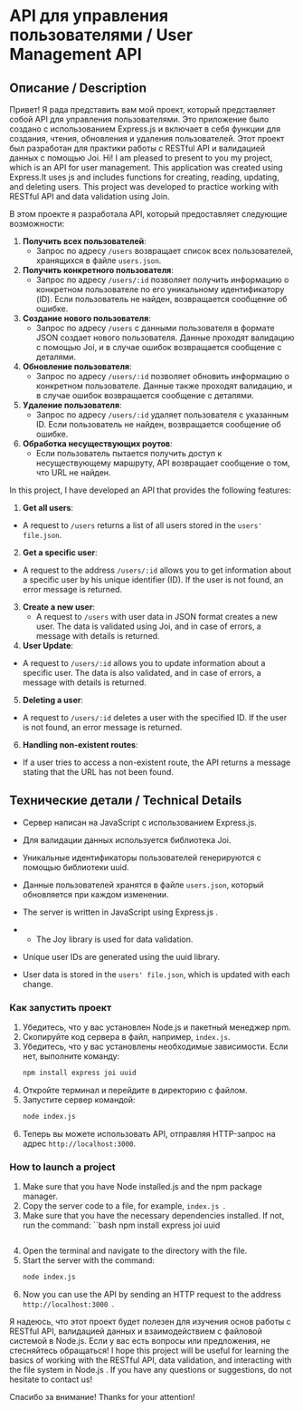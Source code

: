 # API для управления пользователями / User Management API

## Описание / Description 

Привет! Я рада представить вам мой проект, который представляет собой API для управления пользователями. Это приложение было создано с использованием Express.js и включает в себя функции для создания, чтения, обновления и удаления пользователей. Этот проект был разработан для практики работы с RESTful API и валидацией данных с помощью Joi.
Hi! I am pleased to present to you my project, which is an API for user management. This application was created using Express.It uses js and includes functions for creating, reading, updating, and deleting users. This project was developed to practice working with RESTful API and data validation using Join.


В этом проекте я разработала API, который предоставляет следующие возможности:
1. **Получить всех пользователей**:
   - Запрос по адресу `/users` возвращает список всех пользователей, хранящихся в файле `users.json`.
2. **Получить конкретного пользователя**:
   - Запрос по адресу `/users/:id` позволяет получить информацию о конкретном пользователе по его уникальному идентификатору (ID). Если пользователь не найден, возвращается сообщение об ошибке.
3. **Создание нового пользователя**:
   - Запрос по адресу `/users` с данными пользователя в формате JSON создает нового пользователя. Данные проходят валидацию с помощью Joi, и в случае ошибок возвращается сообщение с деталями.
4. **Обновление пользователя**:
   - Запрос по адресу `/users/:id` позволяет обновить информацию о конкретном пользователе. Данные также проходят валидацию, и в случае ошибок возвращается сообщение с деталями.
5. **Удаление пользователя**:
   - Запрос по адресу `/users/:id` удаляет пользователя с указанным ID. Если пользователь не найден, возвращается сообщение об ошибке.
6. **Обработка несуществующих роутов**:
   - Если пользователь пытается получить доступ к несуществующему маршруту, API возвращает сообщение о том, что URL не найден.

In this project, I have developed an API that provides the following features:
1. **Get all users**:
- A request to `/users` returns a list of all users stored in the `users' file.json`.
2. **Get a specific user**:
- A request to the address `/users/:id` allows you to get information about a specific user by his unique identifier (ID). If the user is not found, an error message is returned.
3. **Create a new user**:
   - A request to `/users` with user data in JSON format creates a new user. The data is validated using Joi, and in case of errors, a message with details is returned.
4. **User Update**:
- A request to `/users/:id` allows you to update information about a specific user. The data is also validated, and in case of errors, a message with details is returned.
5. **Deleting a user**:
- A request to `/users/:id` deletes a user with the specified ID. If the user is not found, an error message is returned.
6. **Handling non-existent routes**:
- If a user tries to access a non-existent route, the API returns a message stating that the URL has not been found.


## Технические детали / Technical Details 

- Сервер написан на JavaScript с использованием Express.js.
- Для валидации данных используется библиотека Joi.
- Уникальные идентификаторы пользователей генерируются с помощью библиотеки uuid.
- Данные пользователей хранятся в файле `users.json`, который обновляется при каждом изменении.

- The server is written in JavaScript using Express.js .
- - The Joy library is used for data validation.
- Unique user IDs are generated using the uuid library.
- User data is stored in the `users' file.json`, which is updated with each change.


### Как запустить проект
1. Убедитесь, что у вас установлен Node.js и пакетный менеджер npm.
2. Скопируйте код сервера в файл, например, `index.js`.
3. Убедитесь, что у вас установлены необходимые зависимости. Если нет, выполните команду:
   ```bash
   npm install express joi uuid
   ```
4. Откройте терминал и перейдите в директорию с файлом.
5. Запустите сервер командой:
   ```bash
   node index.js
   ```
6. Теперь вы можете использовать API, отправляя HTTP-запрос на адрес `http://localhost:3000`.

### How to launch a project
1. Make sure that you have Node installed.js and the npm package manager.
2. Copy the server code to a file, for example, `index.js `.
3. Make sure that you have the necessary dependencies installed. If not, run the command:
``bash
   npm install express joi uuid
   ```
4. Open the terminal and navigate to the directory with the file.
5. Start the server with the command:
   ```bash
   node index.js
   ```
6. Now you can use the API by sending an HTTP request to the address `http://localhost:3000 `.

Я надеюсь, что этот проект будет полезен для изучения основ работы с RESTful API, валидацией данных и взаимодействием с файловой системой в Node.js. Если у вас есть вопросы или предложения, не стесняйтесь обращаться!
I hope this project will be useful for learning the basics of working with the RESTful API, data validation, and interacting with the file system in Node.js . If you have any questions or suggestions, do not hesitate to contact us!

Спасибо за внимание!
Thanks for your attention!